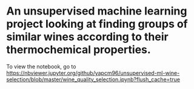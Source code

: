 # An unsupervised machine learning project looking at finding groups of similar wines according to their thermochemical properties.
To view the notebook, go to https://nbviewer.jupyter.org/github/yapcm96/unsupervised-ml-wine-selection/blob/master/wine_quality_selection.ipynb?flush_cache=true
